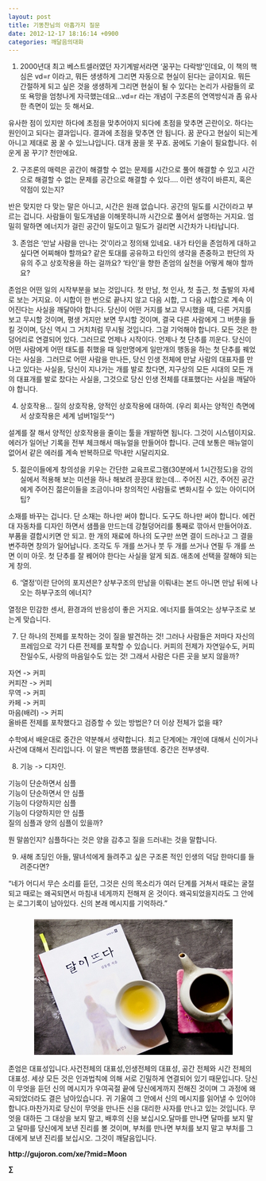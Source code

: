 ```yaml
---
layout: post
title: 기똥찬님의 아홉가지 질문
date: 2012-12-17 18:16:14 +0900
categories: 깨달음의대화
---
```

 1. 2000년대 최고 베스트셀러였던 자기계발서라면 ‘꿈꾸는 다락방’인데요, 이 책의 핵심은 vd=r 이라고, 뭐든 생생하게 그리면 자동으로 현실이 된다는 글이지요. 뭐든 간절하게 되고 싶은 것을 생생하게 그리면 현실이 될 수 있다는 논리가 사람들의 로또 욕망을 엄청나게 자극했는데요...vd=r 라는 개념이 구조론의 연역방식과 좀 유사한 측면이 있는 듯 해서요. 

 유사한 점이 있지만 하다에 초점을 맞추어야지 되다에 초점을 맞추면 곤란이오. 하다는 원인이고 되다는 결과입니다. 결과에 초점을 맞추면 안 됩니다. 꿈 꾼다고 현실이 되는게 아니고 제대로 꿈 꿀 수 있느냐입니다. 대개 꿈을 못 꾸죠. 꿈에도 기술이 필요합니다. 쉬운게 꿈 꾸기? 천만에요. 

 2. 구조론의 매력은 공간이 해결할 수 없는 문제를 시간으로 풀어 해결할 수 있고 시간으로 해결할 수 없는 문제를 공간으로 해결할 수 있다.... 이런 생각이 바른지, 혹은 약점이 있는지? 

 반은 맞지만 다 맞는 말은 아니고, 시간은 원래 없습니다. 공간의 밀도를 시간이라고 부르는 겁니다. 사람들이 밀도개념을 이해못하니까 시간으로 풀어서 설명하는 거지요. 엄밀히 말하면 에너지가 걸린 공간이 밀도이고 밀도가 걸리면 시간차가 나타납니다. 

 3. 존엄은 ‘만날 사람을 만나는 것’이라고 정의돼 있네요. 내가 타인을 존엄하게 대하고 싶다면 어찌해야 할까요? 같은 토대를 공유하고 타인의 생각을 존중하고 판단의 자유의 주고 상호작용을 하는 걸까요? ‘타인’을 향한 존엄의 실천을 어떻게 해야 할까요? 

 존엄은 어떤 일의 시작부분을 보는 것입니다. 첫 만남, 첫 인사, 첫 출근, 첫 출발의 자세로 보는 거지요. 이 시합이 한 번으로 끝나지 않고 다음 시합, 그 다음 시합으로 계속 이어진다는 사실을 깨달아야 합니다. 당신이 어떤 거지를 보고 무시했을 때, 다른 거지를 보고 무시할 것이며, 평생 거지만 보면 무시할 것이며, 결국 다른 사람에게 그 버릇을 들킬 것이며, 당신 역시 그 거치처럼 무시될 것입니다. 그걸 기억해야 합니다. 모든 것은 한 덩어리로 연결되어 있다. 그러므로 언제나 시작이다. 언제나 첫 단추를 끼운다. 당신이 어떤 사람에게 어떤 태도를 취했을 때 일만명에게 일만개의 행동을 하는 첫 단추를 꿰었다는 사실을. 그러므로 어떤 사람을 만나든, 당신 인생 전체에 만날 사람의 대표자를 만나고 있다는 사실을, 당신이 지나가는 개를 발로 찼다면, 지구상의 모든 시대의 모든 개의 대표개를 발로 찼다는 사실을, 그것으로 당신 인생 전체를 대표했다는 사실을 깨달아야 합니다. 

 4. 상호작용... 질의 상호작용, 양적인 상호작용에 대하여. (우리 회사는 양적인 측면에서 상호작용은 세계 넘버1일듯^^) 

 설계를 잘 해서 양적인 상호작용을 줄이는 툴을 개발하면 됩니다. 그것이 시스템이지요. 에러가 일어난 기록을 전부 체크해서 매뉴얼을 만들어야 합니다. 근데 보통은 매뉴얼이 없어서 같은 에러를 계속 반복하므로 막내만 시달리지요. 

 5. 젊은이들에게 창의성을 키우는 간단한 교육프로그램(30분에서 1시간정도)을 강의실에서 적용해 보는 미션을 하나 해보려 끙끙대 왔는데... 주어진 시간, 주어진 공간에게 주어진 젊은이들을 조금이나마 창의적인 사람들로 변화시킬 수 있는 아이디어 팁? 

 소재를 바꾸는 겁니다. 단 소재는 하나만 써야 합니다. 도구도 하나만 써야 합니다. 에컨대 자동차를 디자인 하면서 샘플을 만드는데 강철덩어리를 통째로 깎아서 만들어야죠. 부품을 결합시키면 안 되고. 한 개의 재료에 하나의 도구만 쓰면 결이 드러나고 그 결을 변주하면 창의가 일어납니다. 조각도 두 개를 쓰거나 붓 두 개를 쓰거나 연필 두 개를 쓰면 이미 아웃. 첫 단추를 잘 꿰어야 한다는 사실을 알게 되죠. 애초에 선택을 잘해야 되는게 창의. 

 6. ‘열정’이란 단어의 포지션은? 상부구조의 만남을 이뤄내는 본드 아니면 만남 뒤에 나오는 하부구조의 에너지? 

 열정은 민감한 센서, 환경과의 반응성이 좋은 거지요. 에너지를 들여오는 상부구조로 보는게 맞습니다. 

 7. 단 하나의 전제를 포착하는 것이 질을 발견하는 것! 그러나 사람들은 저마다 자신의 프레임으로 각기 다른 전제를 포착할 수 있습니다. 커피의 전제가 자연일수도, 커피 잔일수도, 사랑의 마음일수도 있는 것! 그래서 사람은 다른 곳을 보지 않을까?

    
자연 -> 커피    
커피잔 -> 커피    
무역 -> 커피    
카페 -> 커피    
마음(배려) -> 커피    
올바른 전제를 포착했다고 검증할 수 있는 방법은? 더 이상 전체가 없을 때? 

 수학에서 배운대로 중간은 약분해서 생략합니다. 최고 단계에는 개인에 대해서 신이거나 사건에 대해서 진리입니다. 이 말은 백번쯤 했을텐데. 중간은 전부생략. 

 8. 기능 -> 디자인.

    
기능이 단순하면서 심플    
기능이 단순하면서 안 심플    
기능이 다양하지만 심플    
기능이 다양하지만 안 심플    
질의 심플과 양의 심플이 있을까? 

 뭔 말씀인지? 심플하다는 것은 양을 감추고 질을 드러내는 것을 말합니다. 

 9. 새해 초딩인 아들, 딸녀석에게 들려주고 싶은 구조론 적인 인생의 덕담 한마디를 들려준다면? 

 “네가 어디서 무슨 소리를 듣던, 그것은 신의 목소리가 여러 단계를 거쳐서 때로는 굴절되고 때로는 왜곡되면서 마침내 네게까지 전해져 온 것이다. 왜곡되었을지라도 그 안에는 로그기록이 남아있다. 신의 본래 메시지를 기억하라.” 





 ###


  




<p align="center">
  <a href="?mid=Moon"><img alt="345678.jpg" src="files/attach/images/198/187/283/345678.jpg" width="400" height="273" /> <br /></a> 
  
  <p>
  </p> 존엄은 대표성입니다.사건전체의 대표성,인생전체의 대표성, 공간 전체와 시간 전체의 대표성. 세상 모든 것은 인과법칙에 의해 서로 긴밀하게 연결되어 있기 때문입니다. 당신이 무엇을 듣던 신의 메시지가 우여곡절 끝에 당신에게까지 전해진 것이며 그 과정에 왜곡되었더라도 결은 남아있습니다. 귀 기울여 그 안에서 신의 메시지를 읽어낼 수 있어야 합니다.마찬가지로 당신이 무엇을 만나든 신을 대리한 사자를 만나고 있는 것입니다. 무엇을 대하든 그 대상을 보지 말고, 배후의 신을 보십시오.달마를 만나면 달마를 보지 말고 달마를 당신에게 보낸 진리를 볼 것이며, 부처를 만나면 부처를 보지 말고 부처를 그대에게 보낸 진리를 보십시오. 그것이 깨달음입니다. 
  
  <p>
  </p>
  
  <p>
  </p>
  
  <p>
  </p>
  
  <p>
    <b>http://gujoron.com/xe/?mid=Moon </b><br />
  </p>
  
  <p>
    <b>∑</b> <br /><br />
  </p>
  
  <p>
  </p>
  
  <p>
  </p>
  
  <p>
  </p>
  
  <p>
  </p>
  
  <p>
  </p>
  
  <p>
  </p>
  
  <p>
  </p>
  
  <p>
  </p>
</p>